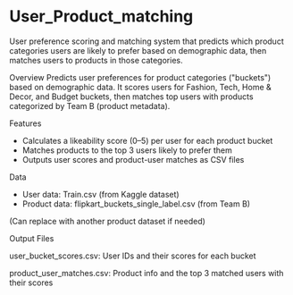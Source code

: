 # User_Product_matching
User preference scoring and matching system that predicts which product categories users are likely to prefer based on demographic data, then matches users to products in those categories.

Overview
Predicts user preferences for product categories ("buckets") based on demographic data. It scores users for Fashion, Tech, Home & Decor, and Budget buckets, then matches top users with products categorized by Team B (product metadata).

Features
- Calculates a likeability score (0–5) per user for each product bucket
- Matches products to the top 3 users likely to prefer them
- Outputs user scores and product-user matches as CSV files

Data
- User data: Train.csv (from Kaggle dataset)
- Product data: flipkart_buckets_single_label.csv (from Team B)

(Can replace with another product dataset if needed)

Output Files

user_bucket_scores.csv: User IDs and their scores for each bucket

product_user_matches.csv: Product info and the top 3 matched users with their scores

